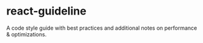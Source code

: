 # react-guideline
A code style guide with best practices and additional notes on performance &amp; optimizations.
